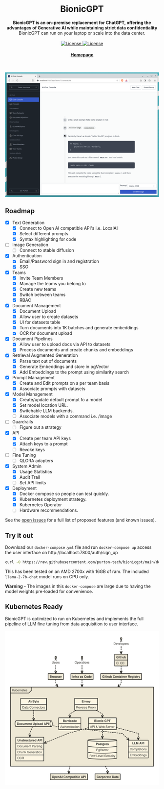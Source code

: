 <h1 align="center">BionicGPT</h1>
<div align="center">
 <strong>
   BionicGPT is an on-premise replacement for ChatGPT, offering the advantages of Generative AI while maintaining strict data confidentiality
 </strong>
 BionicGPT can run on your laptop or scale into the data center. 
</div>

<br />

<div align="center">
  <!-- License -->
  <a href="https://github.com/purton-tech/bionic-gpt#License">
    <img src="https://img.shields.io/badge/License-MIT-green.svg" alt="License">
  </a>
  <a href="https://github.com/purton-tech/bionic-gpt#License">
    <img src="https://img.shields.io/badge/License-Apache-green.svg" alt="License">
  </a>
</div>

<div align="center">
  <h4>
    <a href="https://bionic-gpt.com">
      Homepage
    </a>
  </h4>
</div>

<br />

![Alt text](website/static/github-readme.png "BionicGPT Screenshot")

<!-- ROADMAP -->
## Roadmap

- [x] Text Generation
    - [x] Connect to Open AI compatible API's i.e. LocalAI
    - [x] Select different prompts
    - [x] Syntax highlighting for code
- [ ] Image Generation
    - [ ] Connect to stable diffusion
- [x] Authentication
    - [x] Email/Password sign in and registration
    - [x] SSO
- [x] Teams
    - [x] Invite Team Members
    - [x] Manage the teams you belong to
    - [x] Create new teams
    - [x] Switch between teams
    - [x] RBAC
- [x] Document Management
    - [x] Document Upload
    - [x] Allow user to create datasets
    - [x] UI for datasets table 
    - [x] Turn documents into 1K batches and generate embeddings
    - [x] OCR for document upload
- [x] Document Pipelines
    - [x] Allow user to upload docs via API to datasets
    - [x] Process documents and create chunks and embeddings
- [x] Retrieval Augmented Generation
    - [x] Parse text out of documents
    - [x] Generate Embeddings and store in pgVector
    - [x] Add Embeddings to the prompt using similarity search
- [x] Prompt Management 
    - [x] Create and Edit prompts on a per team basis
    - [x] Associate prompts with datasets
- [x] Model Management 
    - [x] Create/update default prompt fo a model
    - [x] Set model location URL.
    - [x] Switchable LLM backends.
    - [ ] Associate models with a command i.e. /image
- [ ] Guardrails
    - [ ] Figure out a strategy
- [x] API
    - [x] Create per team API keys
    - [x] Attach keys to a prompt
    - [ ] Revoke keys
- [ ] Fine Tuning
    - [ ] QLORA adapters
- [x] System Admin
    - [x] Usage Statistics
    - [x] Audit Trail
    - [ ] Set API limits
- [x] Deployment
    - [x] Docker compose so people can test quickly.
    - [x] Kubernetes deployment strategy.
    - [x] Kubernetes Operator
    - [ ] Hardware recommendations.

See the [open issues](https://github.com/purton-tech/bionicgpt/issues) for a full list of proposed features (and known issues).

<!-- Try it out -->
## Try it out

Download our `docker-compose.yml` file and run `docker-compose up` access the user interface on http://localhost:7800/auth/sign_up

```sh
curl -O https://raw.githubusercontent.com/purton-tech/bionicgpt/main/docker-compose.yml
```

This has been tested on an AMD 2700x with 16GB of ram. The included `llama-2-7b-chat` model runs on CPU only.

**Warning** - The images in this `docker-compose` are large due to having the model weights pre-loaded for convenience.

## Kubernetes Ready

BionicGPT is optimized to run on Kubernetes and implements the full pipeline of LLM fine tuning from data acquisition to user interface.


![Alt text](website/content/docs/enterprise-edition/architecture.svg "BionicGPT Architetcure")